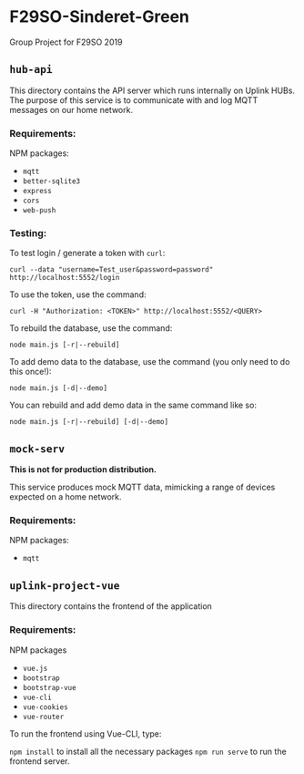 # F29SO-Sinderet-Green

Group Project for F29SO 2019

## `hub-api`

This directory contains the API server which runs internally on Uplink HUBs.
The purpose of this service is to communicate with and log MQTT messages on our home network.

### Requirements:

NPM packages:

- `mqtt`
- `better-sqlite3`
- `express`
- `cors`
- `web-push`

### Testing:

To test login / generate a token with `curl`:

`curl --data "username=Test_user&password=password" http://localhost:5552/login`

To use the token, use the command:

`curl -H "Authorization: <TOKEN>" http://localhost:5552/<QUERY>`

To rebuild the database, use the command:

`node main.js [-r|--rebuild]`

To add demo data to the database, use the command (you only need to do this once!):

`node main.js [-d|--demo]`

You can rebuild and add demo data in the same command like so:

`node main.js [-r|--rebuild] [-d|--demo]`

## `mock-serv`

**This is not for production distribution.**

This service produces mock MQTT data, mimicking a range of devices expected on a home network.

### Requirements:

NPM packages:

- `mqtt`

## `uplink-project-vue`

This directory contains the frontend of the application

### Requirements:

NPM packages

- `vue.js`
- `bootstrap`
- `bootstrap-vue`
- `vue-cli`
- `vue-cookies`
- `vue-router`

To run the frontend using Vue-CLI, type:

`npm install` to install all the necessary packages
`npm run serve` to run the frontend server.
